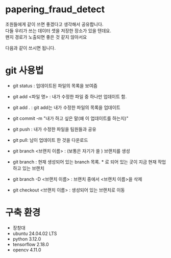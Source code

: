 # papering_fraud_detect


조원들에게 같이 쓰면 좋겠다고 생각해서 공유합니다.  
다들 우리가 쓰는 데이터 셋을 저장한 장소가 있을 텐데요.  
왠지 경로가 노출되면 좋은 것 같지 않아서요 

다음과 같이 쓰시면 됩니다. 
# git 사용법
- git status : 업데이트된 파일의 목록을 보여즘
- git add <파일 명> : 내가 수정한 파일 중 하나만 업데이트 함.
- git add . : git add는 내가 수정한 파일의 목록을 업데이트
- git commit -m "내가 하고 싶은 말(왜 이 업데이트를 하는지)"
- git push : 내가 수정한 파일을 팀원들과 공유  
- git pull: 남이 업데이트 한 것을 다운로드

- git branch <브랜치 이름> : (보통은 자기가 쓸 ) 브랜치를 생성
- git branch : 현재 생성되어 있는 branch 목록. * 로 되어 있는 곳이 지금 현재 작업하고 있는 브랜치
- git branch -D <브랜치 이름> : 브랜치 중에서 <브랜치 이름>을 삭제
- git checkout <브랜치 이름> : 생성되어 있는 브랜치로 이동

# 구축 환경
- 장창대
- ubuntu 24.04.02 LTS
- python 3.12.0
- tensorflow 2.18.0
- opencv 4.11.0
